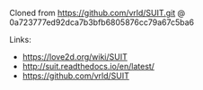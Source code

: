 Cloned from https://github.com/vrld/SUIT.git @ 0a723777ed92dca7b3bfb6805876cc79a67c5ba6

Links:

- https://love2d.org/wiki/SUIT
- http://suit.readthedocs.io/en/latest/
- https://github.com/vrld/SUIT

